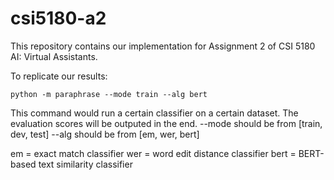 # csi5180-a2
This repository contains our implementation for Assignment 2 of CSI 5180 AI: Virtual Assistants.


To replicate our results:

```
python -m paraphrase --mode train --alg bert
```

This command would run a certain classifier on a certain dataset. The evaluation scores will be outputed in the end.
--mode should be from [train, dev, test]
--alg should be from [em, wer, bert]

em = exact match classifier
wer = word edit distance classifier
bert = BERT-based text similarity classifier
